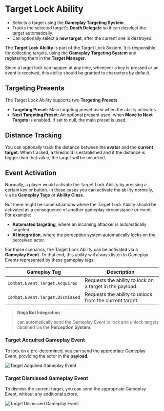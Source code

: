 # Target Lock Ability
<primary-label ref="combat"/>

<tldr>
    <ul>
        <li>Selects a target using the <b>Gameplay Targeting System</b>.</li>        
        <li>Tracks the selected target's <b>Death Delegate</b> so it can deselect the target automatically.</li>
        <li>Can optionally select a <b>new target</b>, after the current one is destroyed.</li>
    </ul>
</tldr>

The **Target Lock Ability** is part of the Target Lock System. It is responsible for collecting
targets, using the **Gameplay Targeting System** and registering them in the **Target Manager**.

Since a target lock can happen at any time, whenever a key is pressed or an event is received, this ability should be
granted to characters by default.

## Targeting Presents

The Target Lock Ability supports two **Targeting Presets**:

- **Targeting Preset**: Main targeting preset used when the ability activates.
- **Next Targeting Preset**: An optional present used, when **Move to Next Targets** is enabled. If set to null, the main preset is used.

## Distance Tracking

You can optionally track the distance between the **avatar** and the **current target**. When tracked, a threshold is
established and if the distance is bigger than that value, the target will be unlocked.

## Event Activation

Normally, a player would activate the Target Lock Ability by pressing a certain key or button. In these cases you can 
activate the ability normally, via its **Gameplay Tags** or **Ability Class**.

But there might be some situations where the Target Lock Ability should be activated as a consequence of another gameplay 
circumstance or event. For example:

- **Automated targeting**, where an incoming attacker is automatically targeted.
- **AI integration**, where the perception system automatically locks on the perceived actor.

For those scenarios, the Target Lock Ability can be activated via a **Gameplay Event**. To that end, this ability will 
always listen to Gameplay Events represented by these gameplay tags:

| Gameplay Tag                    | Description                                              |
|---------------------------------|----------------------------------------------------------|
| `Combat.Event.Target.Acquired`  | Requests the ability to lock on a target in the payload. |
| `Combat.Event.Target.Dismissed` | Requests the ability to unlock from the current target.  |

> **Ninja Bot Integration**
>
> [](bot_overview.md) can automatically send the Gameplay Event to lock and unlock targets obtained via the **Perception System**.

### Target Acquired Gameplay Event

To lock on a pre-determined, you can send the appropriate Gameplay Event, providing the actor in the **payload**.

<tabs group="sample">
    <tab title="Blueprint">
        <img src="cbt_target_acquired_event.png" alt="Target Acquired Gameplay Event" border-effect="line"/>
    </tab>
    <tab title="C++">
        <code-block lang="c++" src="cbt_target_acquired_payload.cpp"/>
    </tab>
</tabs>

### Target Dismissed Gameplay Event

To dismiss the current target, you can send the appropriate Gameplay Event, without any additional actors. 

<tabs group="sample">
    <tab title="Blueprint">
        <img src="cbt_target_dismissed_event.png" alt="Target Dismissed Gameplay Event" border-effect="line"/>
    </tab>
    <tab title="C++">
        <code-block lang="c++" src="cbt_target_dismissed_payload.cpp"/>
    </tab>
</tabs>

